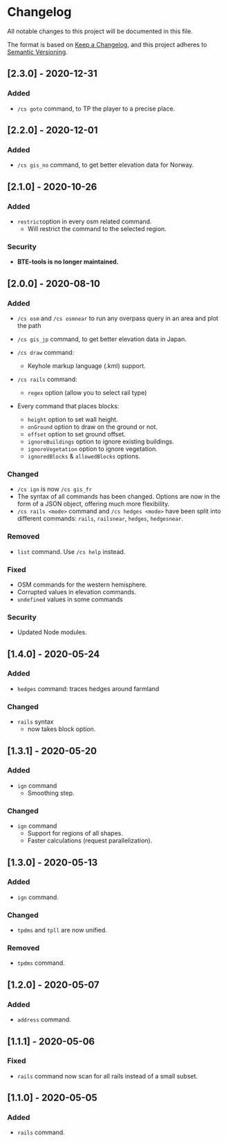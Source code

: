 # Changelog
All notable changes to this project will be documented in this file.

The format is based on [Keep a Changelog](https://keepachangelog.com/en/1.0.0/),
and this project adheres to [Semantic Versioning](https://semver.org/spec/v2.0.0.html).

<!-- ## [Unreleased]

### Added
### Changed
### Deprecated
### Removed
### Fixed
### Security -->

## [2.3.0] - 2020-12-31

### Added

- `/cs goto` command, to TP the player to a precise place.

## [2.2.0] - 2020-12-01

### Added

- `/cs gis_no` command, to get better elevation data for Norway.

## [2.1.0] - 2020-10-26

### Added

- `restrict`option in every osm related command.
  - Will restrict the command to the selected region.

### Security 

- **BTE-tools is no longer maintained.**

## [2.0.0] - 2020-08-10

### Added

- `/cs osm` and `/cs osmnear` to run any overpass query in an area and plot the path
- `/cs gis_jp` command, to get better elevation data in Japan.

- `/cs draw` command:
  - Keyhole markup language (.kml) support.
- `/cs rails` command:
  - `regex` option (allow you to select rail type)

- Every command that places blocks:
  - `height` option to set wall height.
  - `onGround` option to draw on the ground or not.
  - `offset` option to set ground offset.
  - `ignoreBuildings` option to ignore existing buildings.
  - `ignoreVegetation` option to ignore vegetation.
  - `ignoredBlocks` & `allowedBlocks` options.

### Changed

- `/cs ign` is now `/cs gis_fr`
- The syntax of all commands has been changed. Options are now in the form of a JSON object, offering much more flexibility.
- `/cs rails <mode>` command and `/cs hedges <mode>` have been split into different commands: `rails`, `railsnear`, `hedges`, `hedgesnear`.

### Removed

- `list` command. Use `/cs help` instead.

### Fixed

- OSM commands for the western hemisphere.
- Corrupted values in elevation commands.
- `undefined` values in some commands

### Security 

- Updated Node modules.

## [1.4.0] - 2020-05-24

### Added

- `hedges` command: traces hedges around farmland

### Changed

- `rails` syntax
  - now takes block option.

## [1.3.1] - 2020-05-20

### Added

- `ign` command
  - Smoothing step.

### Changed

- `ign` command
  - Support for regions of all shapes.
  - Faster calculations (request parallelization).


## [1.3.0] - 2020-05-13

### Added

- `ign` command.

### Changed

- `tpdms` and `tpll` are now unified.

### Removed

- `tpdms` command.


## [1.2.0] - 2020-05-07

### Added

- `address` command.
  

## [1.1.1] - 2020-05-06

### Fixed

- `rails` command now scan for all rails instead of a small subset.


## [1.1.0] - 2020-05-05

### Added

- `rails` command.
